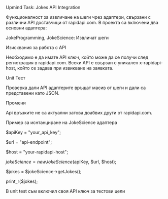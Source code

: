 Upmind Task: Jokes API Integration

Функционалност за извличане на шеги чрез адаптери, свързани с различни API доставчици от rapidapi.com. 
В проекта са включени два основни адаптера:

JokeProgramming, JokeScience: Извличат шеги

Изисквания за работа с API

Необходимо е да имате API ключ, който може да се получи след регистрация в rapidapi.com.
Всеки API е свързан с уникален x-rapidapi-host, който се задава при извикване на заявката.

Unit Тест

Проверка дали API адаптерите връщат масив от шеги и дали са представени като JSON. 

Промени

Api връзките не са актуални затова доабвих други от rapidapi.com. 

Пример за иснтанциране на JokeScience адаптера

$apiKey = "your_api_key";

$url = "api-endpoint";

$host = "your-rapidapi-host";

$jokeScience = new JokeScience($apiKey, $url, $host);

$jokes = $jokeScience->getJokes();

print_r($jokes);

В unit test съм включил своя API ключ за тестови цели
